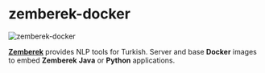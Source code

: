 # zemberek-docker

![zemberek-docker](https://github.com/mpolatcan/zemberek-docker/workflows/zemberek-docker/badge.svg)

[**Zemberek**](https://github.com/ahmetaa/zemberek-nlp) provides NLP tools for Turkish. 
Server and base **Docker** images to embed **Zemberek** **Java** or **Python** applications.